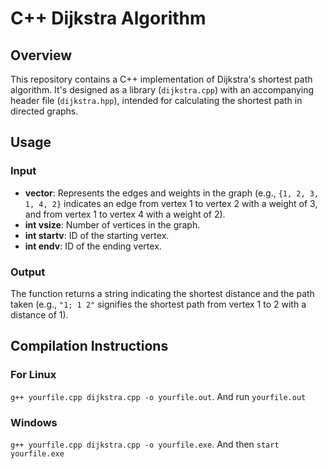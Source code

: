 # C++ Dijkstra Algorithm

## Overview
This repository contains a C++ implementation of Dijkstra's shortest path algorithm. It's designed as a library (`dijkstra.cpp`) with an accompanying header file (`dijkstra.hpp`), intended for calculating the shortest path in directed graphs.

## Usage

### Input
- **vector<int>**: Represents the edges and weights in the graph (e.g., `{1, 2, 3, 1, 4, 2}` indicates an edge from vertex 1 to vertex 2 with a weight of 3, and from vertex 1 to vertex 4 with a weight of 2).
- **int vsize**: Number of vertices in the graph.
- **int startv**: ID of the starting vertex.
- **int endv**: ID of the ending vertex.

### Output
The function returns a string indicating the shortest distance and the path taken (e.g., `"1; 1 2"` signifies the shortest path from vertex 1 to 2 with a distance of 1).

## Compilation Instructions

### For Linux
`g++ yourfile.cpp dijkstra.cpp -o yourfile.out`. And run `yourfile.out`

### Windows
`g++ yourfile.cpp dijkstra.cpp -o yourfile.exe`. And then `start yourfile.exe`